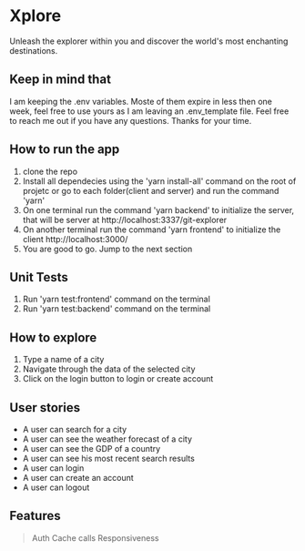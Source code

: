 # Xplore

Unleash the explorer within you and discover the world's most enchanting destinations.

## Keep in mind that

I am keeping the .env variables. Moste of them expire in less then one week, feel free to use yours as I am leaving an .env_template file.
Feel free to reach me out if you have any questions. Thanks for your time.

## How to run the app

1. clone the repo
2. Install all dependecies using the 'yarn install-all' command on the root of projetc or go to each folder(client and server) and run the command 'yarn'
3. On one terminal run the command 'yarn backend' to initialize the server, that will be server at http://localhost:3337/git-explorer
4. On another terminal run the command 'yarn frontend' to initialize the client http://localhost:3000/
5. You are good to go. Jump to the next section

## Unit Tests

1. Run 'yarn test:frontend' command on the terminal
2. Run 'yarn test:backend' command on the terminal

## How to explore

1. Type a name of a city
2. Navigate through the data of the selected city
3. Click on the login button to login or create account

## User stories

- A user can search for a city
- A user can see the weather forecast of a city
- A user can see the GDP of a country
- A user can see his most recent search results
- A user can login
- A user can create an account
- A user can logout

## Features

> Auth
> Cache calls
> Responsiveness

